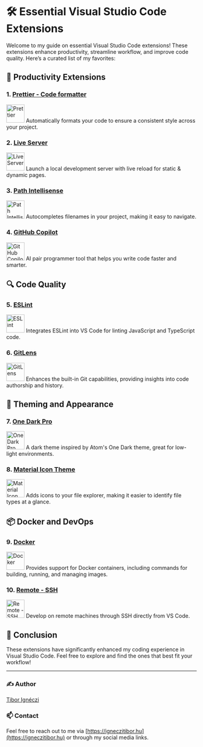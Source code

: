 # 🛠️ Essential Visual Studio Code Extensions

Welcome to my guide on essential Visual Studio Code extensions! These extensions enhance productivity, streamline workflow, and improve code quality. Here’s a curated list of my favorites:

## 🚀 Productivity Extensions

### 1. [Prettier - Code formatter](https://marketplace.visualstudio.com/items?itemName=esbenp.prettier-vscode)

<img src="https://esbenp.gallerycdn.vsassets.io/extensions/esbenp/prettier-vscode/11.0.0/1723648421534/Microsoft.VisualStudio.Services.Icons.Default" width="48" height="48" alt="Prettier" />
Automatically formats your code to ensure a consistent style across your project.

### 2. [Live Server](https://marketplace.visualstudio.com/items?itemName=ritwickdey.LiveServer)

<img src="https://ritwickdey.gallerycdn.vsassets.io/extensions/ritwickdey/liveserver/5.7.9/1661914858952/Microsoft.VisualStudio.Services.Icons.Default" width="48" height="48" alt="Live Server" />
Launch a local development server with live reload for static & dynamic pages.

### 3. [Path Intellisense](https://marketplace.visualstudio.com/items?itemName=christian-kohler.path-intellisense)

<img src="https://christian-kohler.gallerycdn.vsassets.io/extensions/christian-kohler/path-intellisense/2.9.0/1717321332008/Microsoft.VisualStudio.Services.Icons.Default" width="48" height="48" alt="Path Intellisense" />
Autocompletes filenames in your project, making it easy to navigate.

### 4. [GitHub Copilot](https://marketplace.visualstudio.com/items?itemName=GitHub.copilot)

<img src="https://github.gallerycdn.vsassets.io/extensions/github/copilot/1.242.1180/1729820074499/Microsoft.VisualStudio.Services.Icons.Default" width="48" height="48" alt="GitHub Copilot" />
AI pair programmer tool that helps you write code faster and smarter.

## 🔍 Code Quality

### 5. [ESLint](https://marketplace.visualstudio.com/items?itemName=dbaeumer.vscode-eslint)

<img src="https://dbaeumer.gallerycdn.vsassets.io/extensions/dbaeumer/vscode-eslint/3.0.13/1723549114106/Microsoft.VisualStudio.Services.Icons.Default" width="48" height="48" alt="ESLint" />
Integrates ESLint into VS Code for linting JavaScript and TypeScript code.

### 6. [GitLens](https://marketplace.visualstudio.com/items?itemName=eamodio.gitlens)

<img src="https://eamodio.gallerycdn.vsassets.io/extensions/eamodio/gitlens/2024.10.2805/1730106572885/Microsoft.VisualStudio.Services.Icons.Default" width="48" height="48" alt="GitLens" />
Enhances the built-in Git capabilities, providing insights into code authorship and history.

## 🎨 Theming and Appearance

### 7. [One Dark Pro](https://marketplace.visualstudio.com/items?itemName=zhuangtongfa.Material-theme)

<img src="https://zhuangtongfa.gallerycdn.vsassets.io/extensions/zhuangtongfa/material-theme/3.17.5/1726896286781/Microsoft.VisualStudio.Services.Icons.Default" width="48" height="48" alt="One Dark Pro" />
A dark theme inspired by Atom's One Dark theme, great for low-light environments.

### 8. [Material Icon Theme](https://marketplace.visualstudio.com/items?itemName=PKief.material-icon-theme)

<img src="https://pkief.gallerycdn.vsassets.io/extensions/pkief/material-icon-theme/5.12.0/1729677976089/Microsoft.VisualStudio.Services.Icons.Default" width="48" height="48" alt="Material Icon Theme" />
Adds icons to your file explorer, making it easier to identify file types at a glance.

## 📦 Docker and DevOps

### 9. [Docker](https://marketplace.visualstudio.com/items?itemName=ms-azuretools.vscode-docker)

<img src="https://ms-azuretools.gallerycdn.vsassets.io/extensions/ms-azuretools/vscode-docker/1.29.3/1727208427834/Microsoft.VisualStudio.Services.Icons.Default" width="48" height="48" alt="Docker" />
Provides support for Docker containers, including commands for building, running, and managing images.

### 10. [Remote - SSH](https://marketplace.visualstudio.com/items?itemName=ms-vscode-remote.remote-ssh)

<img src="https://ms-vscode-remote.gallerycdn.vsassets.io/extensions/ms-vscode-remote/remote-ssh/0.116.2024100715/1728314342308/Microsoft.VisualStudio.Services.Icons.Default" width="48" height="48" alt="Remote - SSH" />
Develop on remote machines through SSH directly from VS Code.

## 🌟 Conclusion

These extensions have significantly enhanced my coding experience in Visual Studio Code. Feel free to explore and find the ones that best fit your workflow!

---

### ✍️ Author

[Tibor Ignéczi](https://github.com/sidragosam)

### 📫 Contact

Feel free to reach out to me via [https://igneczitibor.hu](https://igneczitibor.hu) or through my social media links.

